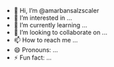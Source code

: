- 👋 Hi, I’m @amarbansalzscaler
- 👀 I’m interested in ...
- 🌱 I’m currently learning ...
- 💞️ I’m looking to collaborate on ...
- 📫 How to reach me ...
- 😄 Pronouns: ...
- ⚡ Fun fact: ...

<!---
amarbansalzscaler/amarbansalzscaler is a ✨ special ✨ repository because its `README.md` (this file) appears on your GitHub profile.
You can click the Preview link to take a look at your changes.
--->
